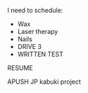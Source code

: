 I need to schedule:
- Wax
- Laser therapy
- Nails
- DRIVE 3
- WRITTEN TEST

RESUME

APUSH
JP kabuki project
